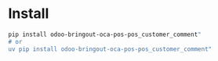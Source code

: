# Install

```bash
pip install odoo-bringout-oca-pos-pos_customer_comment"
# or
uv pip install odoo-bringout-oca-pos-pos_customer_comment"
```

